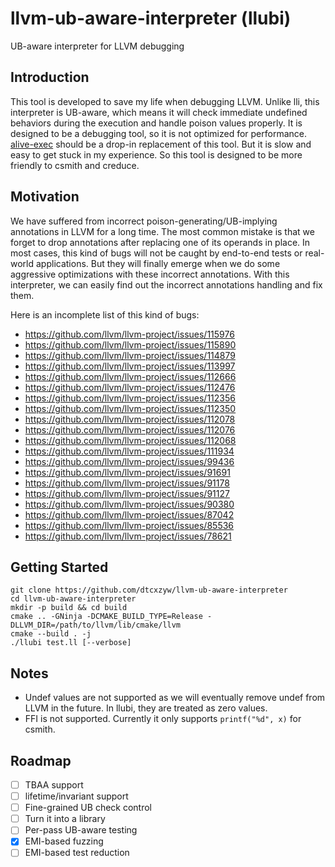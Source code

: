 # llvm-ub-aware-interpreter (llubi)
UB-aware interpreter for LLVM debugging

## Introduction

This tool is developed to save my life when debugging LLVM. Unlike lli, this interpreter is UB-aware, which means it will check immediate undefined behaviors during the execution and handle poison values properly. It is designed to be a debugging tool, so it is not optimized for performance. [alive-exec](https://github.com/AliveToolkit/alive2) should be a drop-in replacement of this tool. But it is slow and easy to get stuck in my experience. So this tool is designed to be more friendly to csmith and creduce.

## Motivation

We have suffered from incorrect poison-generating/UB-implying annotations in LLVM for a long time. The most common mistake is that we forget to drop annotations after replacing one of its operands in place. In most cases, this kind of bugs will not be caught by end-to-end tests or real-world applications. But they will finally emerge when we do some aggressive optimizations with these incorrect annotations. With this interpreter, we can easily find out the incorrect annotations handling and fix them.

Here is an incomplete list of this kind of bugs:
+ https://github.com/llvm/llvm-project/issues/115976
+ https://github.com/llvm/llvm-project/issues/115890
+ https://github.com/llvm/llvm-project/issues/114879
+ https://github.com/llvm/llvm-project/issues/113997
+ https://github.com/llvm/llvm-project/issues/112666
+ https://github.com/llvm/llvm-project/issues/112476
+ https://github.com/llvm/llvm-project/issues/112356
+ https://github.com/llvm/llvm-project/issues/112350
+ https://github.com/llvm/llvm-project/issues/112078
+ https://github.com/llvm/llvm-project/issues/112076
+ https://github.com/llvm/llvm-project/issues/112068
+ https://github.com/llvm/llvm-project/issues/111934
+ https://github.com/llvm/llvm-project/issues/99436
+ https://github.com/llvm/llvm-project/issues/91691
+ https://github.com/llvm/llvm-project/issues/91178
+ https://github.com/llvm/llvm-project/issues/91127
+ https://github.com/llvm/llvm-project/issues/90380
+ https://github.com/llvm/llvm-project/issues/87042
+ https://github.com/llvm/llvm-project/issues/85536
+ https://github.com/llvm/llvm-project/issues/78621

## Getting Started

```
git clone https://github.com/dtcxzyw/llvm-ub-aware-interpreter
cd llvm-ub-aware-interpreter
mkdir -p build && cd build
cmake .. -GNinja -DCMAKE_BUILD_TYPE=Release -DLLVM_DIR=/path/to/llvm/lib/cmake/llvm
cmake --build . -j
./llubi test.ll [--verbose]
```

## Notes
+ Undef values are not supported as we will eventually remove undef from LLVM in the future. In llubi, they are treated as zero values.
+ FFI is not supported. Currently it only supports ```printf("%d", x)``` for csmith.

## Roadmap
- [ ] TBAA support
- [ ] lifetime/invariant support
- [ ] Fine-grained UB check control
- [ ] Turn it into a library
- [ ] Per-pass UB-aware testing
- [x] EMI-based fuzzing
- [ ] EMI-based test reduction
